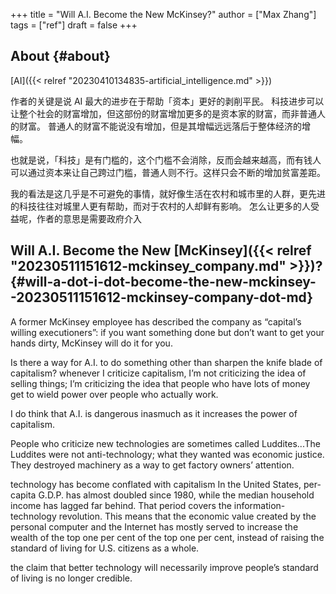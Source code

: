 +++
title = "Will A.I. Become the New McKinsey?"
author = ["Max Zhang"]
tags = ["ref"]
draft = false
+++

## About {#about}

[AI]({{< relref "20230410134835-artificial_intelligence.md" >}})

作者的关键是说 AI 最大的进步在于帮助「资本」更好的剥削平民。
科技进步可以让整个社会的财富增加，但这部份的财富增加更多的是资本家的财富，而非普通人的财富。
普通人的财富不能说没有增加，但是其增幅远远落后于整体经济的增幅。

也就是说，「科技」是有门槛的，这个门槛不会消除，反而会越来越高，而有钱人可以通过资本来让自己跨过门槛，普通人则不行。这样只会不断的增加贫富差距。

我的看法是这几乎是不可避免的事情，就好像生活在农村和城市里的人群，更先进的科技往往对城里人更有帮助，而对于农村的人却鲜有影响。
怎么让更多的人受益呢，作者的意思是需要政府介入


## Will A.I. Become the New [McKinsey]({{< relref "20230511151612-mckinsey_company.md" >}})? {#will-a-dot-i-dot-become-the-new-mckinsey--20230511151612-mckinsey-company-dot-md}

A former McKinsey employee has described the company as “capital’s willing executioners”: if you want something done but don’t want to get your hands dirty, McKinsey will do it for you.

Is there a way for A.I. to do something other than sharpen the knife blade of capitalism?
whenever I criticize capitalism, I’m not criticizing the idea of selling things; I’m criticizing the idea that people who have lots of money get to wield power over people who actually work.

I do think that A.I. is dangerous inasmuch as it increases the power of capitalism.

People who criticize new technologies are sometimes called Luddites...The Luddites were not anti-technology; what they wanted was economic justice. They destroyed machinery as a way to get factory owners’ attention.

technology has become conflated with capitalism
In the United States, per-capita G.D.P. has almost doubled since 1980, while the median household income has lagged far behind. That period covers the information-technology revolution. This means that the economic value created by the personal computer and the Internet has mostly served to increase the wealth of the top one per cent of the top one per cent, instead of raising the standard of living for U.S. citizens as a whole.

the claim that better technology will necessarily improve people’s standard of living is no longer credible.

